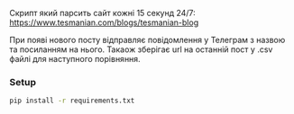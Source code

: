 Скрипт який парсить сайт кожні 15 секунд 24/7:
https://www.tesmanian.com/blogs/tesmanian-blog

При появі нового посту відправляє повідомлення у Телеграм з назвою та посиланням на нього.
Такаож зберігає url на останній пост у .csv файлі для наступного порівняння. 

### Setup
```bash
pip install -r requirements.txt
```

